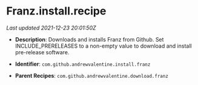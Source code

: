 # Franz.install.recipe

_Last updated 2021-12-23 20:01:50Z_

- **Description**: Downloads and installs Franz from Github. Set INCLUDE_PRERELEASES to a non-empty value to download and install pre-release software.

- **Identifier**: `com.github.andrewvalentine.install.franz`

- **Parent Recipes**: `com.github.andrewvalentine.download.franz`
